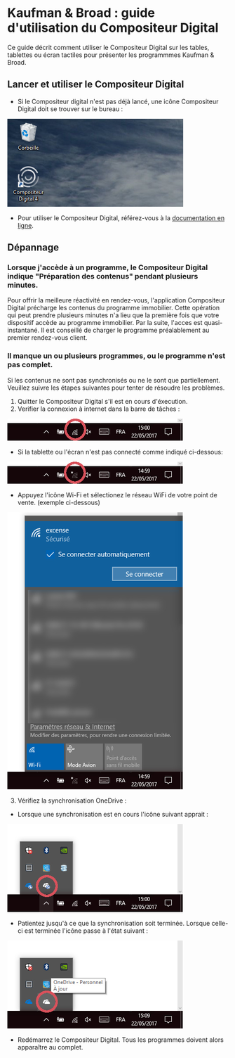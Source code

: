 # Kaufman & Broad : guide d'utilisation du Compositeur Digital

Ce guide décrit comment utiliser le Compositeur Digital sur les tables, tablettes ou écran tactiles pour présenter les programmmes Kaufman & Broad.


## Lancer et utiliser le Compositeur Digital

- Si le Compositeur digital n'est pas déjà lancé, une icône Compositeur Digital doit se trouver sur le bureau :

![Icône de lancement](img/ketb_launch_icon.jpg)

- Pour utiliser le Compositeur Digital, référez-vous à la [documentation en ligne](use.md).

## Dépannage

### Lorsque j'accède à un programme, le Compositeur Digital indique "Préparation des contenus" pendant plusieurs minutes.

Pour offrir la meilleure réactivité en rendez-vous, l'application Compositeur Digital précharge les contenus du programme immobilier. Cette opération qui peut prendre plusieurs minutes n'a lieu que la première fois que votre dispositif accède au programme immobilier. Par la suite, l'acces est quasi-instantané. Il est conseillé de charger le programme préalablement au premier rendez-vous client.

### Il manque un ou plusieurs programmes, ou le programme n'est pas complet.

Si les contenus ne sont pas synchronisés ou ne le sont que partiellement. Veuillez suivre les étapes suivantes pour tenter de résoudre les problèmes.

1. Quitter le Compositeur Digital s'il est en cours d'éxecution.
2. Verifier la connexion à internet dans la barre de tâches :

![connexion ok](img/ketb_net_ok.jpg)

- Si la tablette ou l'écran n'est pas connecté comme indiqué ci-dessous:

![connexion ko](img/ketb_net_ko.jpg)

- Appuyez l'icône Wi-Fi et sélectionez le réseau WiFi de votre point de vente. (exemple ci-dessous) 

![connect](img/ketb_net_connect.jpg)

3. Vérifiez la synchronisation OneDrive :
- Lorsque une synchronisation est en cours l'icône suivant apprait :  

![synchro](img/ketb_onedrive_sync.jpg)

- Patientez jusqu'à ce que la synchronisation soit terminée. Lorsque celle-ci est terminée l'icône passe à l'état suivant :

![onedrive ok](img/ketb_onedrive_ok.jpg)

- Redémarrez le Compositeur Digital. Tous les programmes doivent alors apparaître au complet.
